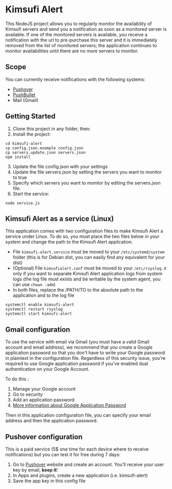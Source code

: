 # Kimsufi Alert

This NodeJS project allows you to regularly monitor the availability of Kimsufi servers and send you a notification as soon as a monitored server is available.
If one of the monitored servers is available, you receive a notification with the url to pre-purchase this server and it is immediately removed from the list of monitored servers; the application continues to monitor availabilities until there are no more servers to monitor.

## Scope

You can currently receive notifications with the following systems:
- [Pushover](https://pushover.net/)
- [PushBullet](https://www.pushbullet.com/)
- Mail (Gmail)

## Getting Started

1. Clone this project in any folder, then:
2. Install the project:
```
cd kimsufi-alert
cp config.json.exemple config.json
cp servers.update.json servers.json
npm install
```
3. Update the file config.json with your settings
4. Update the file servers.json by setting the servers you want to monitor to true
5. Specify which servers you want to monitor by editing the servers.json file.
6. Start the service:
```
node service.js
```

## Kimsufi Alert as a service (Linux)

This application comes with two configuration files to make Kimsufi Alert a service under Linux.
To do so, you must place the two files below in your system and change the path to the Kimsufi Alert application.

- File `kimsufi-alert.service` must be moved to your `/etc/systemd/system` folder (this is for Debian dist, you can easily find any equivalent for your dist)
- (Optional) File `kimsufialert.conf` must be moved to your `/etc/rsyslog.d` only if you want to separate Kimsufi Alert application logs from system logs (the log file must exists and be writable by the system agent, you can use `chown :adm`)
- In both files, replace the /PATH/TO to the absolute path to the application and to the log file
```
systemctl enable kimsufi-alert
systemctl restart rsyslog
systemctl start kimsufi-alert
```

## Gmail configuration

To use the service with email via Gmail (you must have a valid Gmail account and email address), we recommend that you create a Google application password so that you don't have to write your Google password in plaintext in the configuration file.
Regardless of this security issue, you're required to use Google application password if you've enabled dual authentication on your Google Account.

To do this :
1. Manage your Google account
2. Go to security
3. Add an application password
4. [More information about Google Application Password](https://support.google.com/mail/answer/185833?hl=en)

Then in this application configuration file, you can specify your email address and then the application password.

## Pushover configuration

This is a paid service (5$ one time for each device where to receive notifications) but you can test it for free during 7 days:
1. Go to [Pushover](https://pushover.net/) website and create an account. You'll receive your user key by email, **keep it**!
2. In Apps and plugins, create a new application (i.e. kimsufi-alert)
3. Save the app key in this config file
